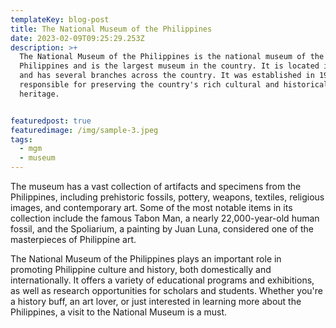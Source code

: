 ```yaml
---
templateKey: blog-post
title: The National Museum of the Philippines
date: 2023-02-09T09:25:29.253Z
description: >+
  The National Museum of the Philippines is the national museum of the
  Philippines and is the largest museum in the country. It is located in Manila
  and has several branches across the country. It was established in 1901 and is
  responsible for preserving the country's rich cultural and historical
  heritage.


featuredpost: true
featuredimage: /img/sample-3.jpeg
tags:
  - mgm
  - museum
---
```


The museum has a vast collection of artifacts and specimens from the Philippines, including prehistoric fossils, pottery, weapons, textiles, religious images, and contemporary art. Some of the most notable items in its collection include the famous Tabon Man, a nearly 22,000-year-old human fossil, and the Spoliarium, a painting by Juan Luna, considered one of the masterpieces of Philippine art.

The National Museum of the Philippines plays an important role in promoting Philippine culture and history, both domestically and internationally. It offers a variety of educational programs and exhibitions, as well as research opportunities for scholars and students. Whether you're a history buff, an art lover, or just interested in learning more about the Philippines, a visit to the National Museum is a must.
